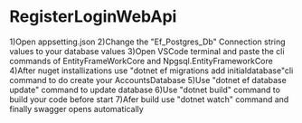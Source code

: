 # RegisterLoginWebApi
1)Open appsetting.json 
2)Change the "Ef_Postgres_Db" Connection string values to your database values 
3)Open VSCode terminal and paste the cli commands of EntityFrameWorkCore and Npgsql.EntityFrameworkCore
4)After nuget installizations use "dotnet ef migrations add initialdatabase"cli command to do create your AccountsDatabase
5)Use "dotnet ef database update" command to update database 
6)Use "dotnet build" command to build your code before start
7)Afer build use "dotnet watch" command and finally swagger opens automatically 
